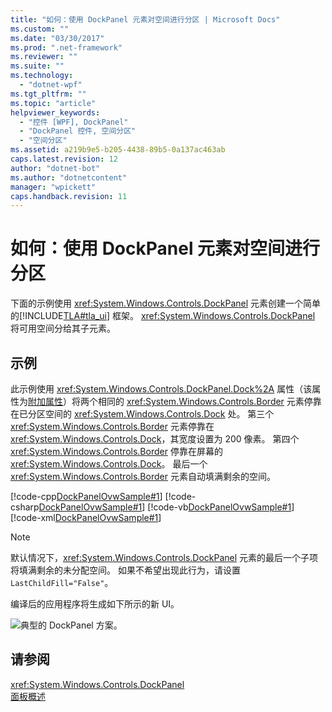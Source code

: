 ```yaml
---
title: "如何：使用 DockPanel 元素对空间进行分区 | Microsoft Docs"
ms.custom: ""
ms.date: "03/30/2017"
ms.prod: ".net-framework"
ms.reviewer: ""
ms.suite: ""
ms.technology: 
  - "dotnet-wpf"
ms.tgt_pltfrm: ""
ms.topic: "article"
helpviewer_keywords: 
  - "控件 [WPF], DockPanel"
  - "DockPanel 控件, 空间分区"
  - "空间分区"
ms.assetid: a219b9e5-b205-4438-89b5-0a137ac463ab
caps.latest.revision: 12
author: "dotnet-bot"
ms.author: "dotnetcontent"
manager: "wpickett"
caps.handback.revision: 11
---
```

# 如何：使用 DockPanel 元素对空间进行分区
下面的示例使用 <xref:System.Windows.Controls.DockPanel> 元素创建一个简单的[!INCLUDE[TLA#tla_ui](../../../../includes/tlasharptla-ui-md.md)] 框架。  <xref:System.Windows.Controls.DockPanel> 将可用空间分给其子元素。  
  
## 示例  
 此示例使用 <xref:System.Windows.Controls.DockPanel.Dock%2A> 属性（该属性为[附加属性](GTMT)）将两个相同的 <xref:System.Windows.Controls.Border> 元素停靠在已分区空间的 <xref:System.Windows.Controls.Dock> 处。  第三个 <xref:System.Windows.Controls.Border> 元素停靠在 <xref:System.Windows.Controls.Dock>，其宽度设置为 200 像素。  第四个 <xref:System.Windows.Controls.Border> 停靠在屏幕的 <xref:System.Windows.Controls.Dock>。  最后一个 <xref:System.Windows.Controls.Border> 元素自动填满剩余的空间。  
  
 [!code-cpp[DockPanelOvwSample#1](../../../../samples/snippets/cpp/VS_Snippets_Wpf/DockPanelOvwSample/CPP/DockPanel_Ovw_Sample.cpp#1)]
 [!code-csharp[DockPanelOvwSample#1](../../../../samples/snippets/csharp/VS_Snippets_Wpf/DockPanelOvwSample/CSharp/DockPanel_Ovw_Sample.cs#1)]
 [!code-vb[DockPanelOvwSample#1](../../../../samples/snippets/visualbasic/VS_Snippets_Wpf/DockPanelOvwSample/VisualBasic/dockpanel_vb.vb#1)]
 [!code-xml[DockPanelOvwSample#1](../../../../samples/snippets/xaml/VS_Snippets_Wpf/DockPanelOvwSample/XAML/default.xaml#1)]  
  
> [!NOTE]
>  默认情况下，<xref:System.Windows.Controls.DockPanel> 元素的最后一个子项将填满剩余的未分配空间。  如果不希望出现此行为，请设置 `LastChildFill="False"`。  
  
 编译后的应用程序将生成如下所示的新 UI。  
  
 ![典型的 DockPanel 方案。](../../../../docs/framework/wpf/controls/media/panel-intro-dockpanel.png "panel\_intro\_dockpanel")  
  
## 请参阅  
 <xref:System.Windows.Controls.DockPanel>   
 [面板概述](../../../../docs/framework/wpf/controls/panels-overview.md)
